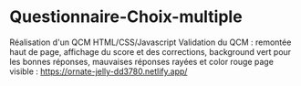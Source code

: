 # Questionnaire-Choix-multiple
Réalisation d'un QCM HTML/CSS/Javascript
Validation du QCM : remontée haut de page, affichage du score et des corrections, background vert pour les bonnes réponses, mauvaises réponses rayées et color rouge
page visible : https://ornate-jelly-dd3780.netlify.app/